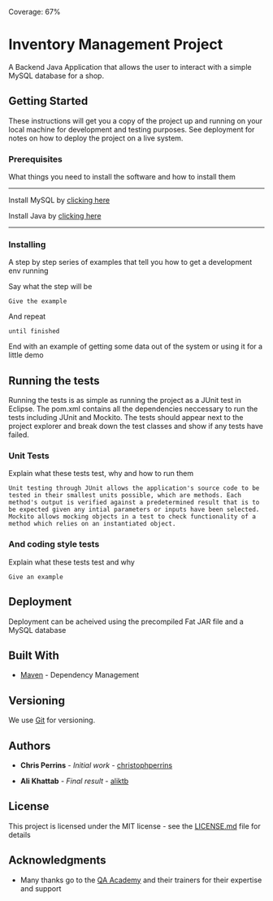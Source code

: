 Coverage: 67%

# Inventory Management Project

A Backend Java Application that allows the user to interact with a simple MySQL database for a shop.

## Getting Started

These instructions will get you a copy of the project up and running on your local machine for development and testing purposes. See deployment for notes on how to deploy the project on a live system.

### Prerequisites

What things you need to install the software and how to install them

---

Install MySQL by <a href=https://dev.mysql.com/downloads/windows/installer/8.0.html>clicking here</a>

Install Java by <a href=https://www.java.com/en/>clicking here</a>

---

### Installing

A step by step series of examples that tell you how to get a development env running

Say what the step will be

```
Give the example
```

And repeat

```
until finished
```

End with an example of getting some data out of the system or using it for a little demo

## Running the tests

Running the tests is as simple as running the project as a JUnit test in Eclipse. The pom.xml contains all the dependencies neccessary to run the tests including JUnit and Mockito. The tests should appear next to the project explorer and break down the test classes and show if any tests have failed.

### Unit Tests

Explain what these tests test, why and how to run them

```
Unit testing through JUnit allows the application's source code to be tested in their smallest units possible, which are methods. Each method's output is verified against a predetermined result that is to be expected given any intial parameters or inputs have been selected. Mockito allows mocking objects in a test to check functionality of a method which relies on an instantiated object.
```

### And coding style tests

Explain what these tests test and why

```
Give an example
```

## Deployment

Deployment can be acheived using the precompiled Fat JAR file and a MySQL database

## Built With

- [Maven](https://maven.apache.org/) - Dependency Management

## Versioning

We use [Git](https://git-scm.com/) for versioning.

## Authors

- **Chris Perrins** - _Initial work_ - [christophperrins](https://github.com/christophperrins)

- **Ali Khattab** - _Final result_ - [aliktb](https://github.com/aliktb)

## License

This project is licensed under the MIT license - see the [LICENSE.md](LICENSE.md) file for details

## Acknowledgments

- Many thanks go to the [QA Academy](https://www.qa.com/) and their trainers for their expertise and support
